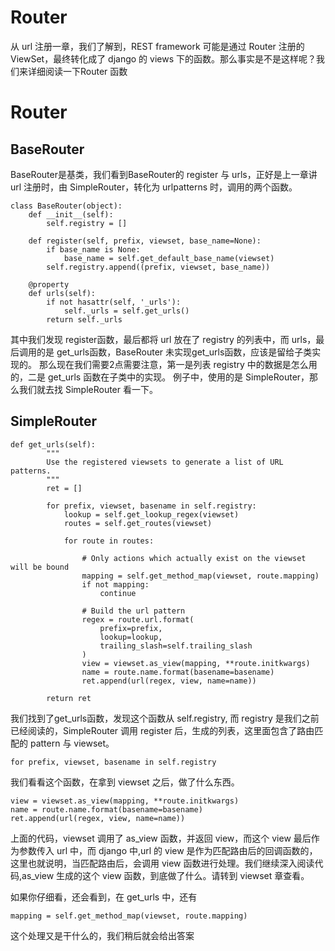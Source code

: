 # Router
从 url 注册一章，我们了解到，REST framework 可能是通过 Router 注册的 ViewSet，最终转化成了 django 的 views 下的函数。那么事实是不是这样呢？我们来详细阅读一下Router 函数

# Router
## BaseRouter
BaseRouter是基类，我们看到BaseRouter的 register 与 urls，正好是上一章讲 url 注册时，由 SimpleRouter，转化为 urlpatterns 时，调用的两个函数。

```
class BaseRouter(object):
    def __init__(self):
        self.registry = []

    def register(self, prefix, viewset, base_name=None):
        if base_name is None:
            base_name = self.get_default_base_name(viewset)
        self.registry.append((prefix, viewset, base_name))

    @property
    def urls(self):
        if not hasattr(self, '_urls'):
            self._urls = self.get_urls()
        return self._urls
```
其中我们发现 register函数，最后都将 url 放在了 registry 的列表中，而 urls，最后调用的是 get_urls函数，BaseRouter 未实现get_urls函数，应该是留给子类实现的。
那么现在我们需要2点需要注意，第一是列表 registry 中的数据是怎么用的，二是 get_urls 函数在子类中的实现。
例子中，使用的是 SimpleRouter，那么我们就去找 SimpleRouter 看一下。

## SimpleRouter

```
def get_urls(self):
        """
        Use the registered viewsets to generate a list of URL patterns.
        """
        ret = []

        for prefix, viewset, basename in self.registry:
            lookup = self.get_lookup_regex(viewset)
            routes = self.get_routes(viewset)

            for route in routes:

                # Only actions which actually exist on the viewset will be bound
                mapping = self.get_method_map(viewset, route.mapping)
                if not mapping:
                    continue

                # Build the url pattern
                regex = route.url.format(
                    prefix=prefix,
                    lookup=lookup,
                    trailing_slash=self.trailing_slash
                )
                view = viewset.as_view(mapping, **route.initkwargs)
                name = route.name.format(basename=basename)
                ret.append(url(regex, view, name=name))

        return ret
```
我们找到了get_urls函数，发现这个函数从 self.registry, 而 registry 是我们之前已经阅读的，SimpleRouter 调用 register 后，生成的列表，这里面包含了路由匹配的 pattern 与 viewset。

```
for prefix, viewset, basename in self.registry
```
我们看看这个函数，在拿到 viewset 之后，做了什么东西。

```
view = viewset.as_view(mapping, **route.initkwargs)
name = route.name.format(basename=basename)
ret.append(url(regex, view, name=name))
```
上面的代码，viewset 调用了 as_view 函数，并返回 view，而这个 view 最后作为参数传入 url 中，而 django 中,url 的 view 是作为匹配路由后的回调函数的，这里也就说明，当匹配路由后，会调用 view 函数进行处理。我们继续深入阅读代码,as_view 生成的这个 view 函数，到底做了什么。请转到 viewset 章查看。

如果你仔细看，还会看到，在 get_urls 中，还有

```
mapping = self.get_method_map(viewset, route.mapping)
```
这个处理又是干什么的，我们稍后就会给出答案
